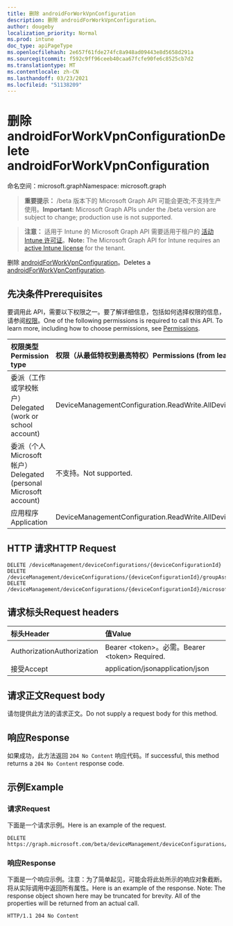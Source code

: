 ```yaml
---
title: 删除 androidForWorkVpnConfiguration
description: 删除 androidForWorkVpnConfiguration。
author: dougeby
localization_priority: Normal
ms.prod: intune
doc_type: apiPageType
ms.openlocfilehash: 2e657f61fde274fc8a948ad09443e8d5658d291a
ms.sourcegitcommit: f592c9ff96ceeb40caa67fcfe90fe6c8525cb7d2
ms.translationtype: MT
ms.contentlocale: zh-CN
ms.lasthandoff: 03/23/2021
ms.locfileid: "51138209"
---
```

# <a name="delete-androidforworkvpnconfiguration"></a><span data-ttu-id="3dc86-103">删除 androidForWorkVpnConfiguration</span><span class="sxs-lookup"><span data-stu-id="3dc86-103">Delete androidForWorkVpnConfiguration</span></span>

<span data-ttu-id="3dc86-104">命名空间：microsoft.graph</span><span class="sxs-lookup"><span data-stu-id="3dc86-104">Namespace: microsoft.graph</span></span>

> <span data-ttu-id="3dc86-105">**重要提示：** /beta 版本下的 Microsoft Graph API 可能会更改;不支持生产使用。</span><span class="sxs-lookup"><span data-stu-id="3dc86-105">**Important:** Microsoft Graph APIs under the /beta version are subject to change; production use is not supported.</span></span>

> <span data-ttu-id="3dc86-106">**注意：** 适用于 Intune 的 Microsoft Graph API 需要适用于租户的 [活动 Intune 许可证](https://go.microsoft.com/fwlink/?linkid=839381)。</span><span class="sxs-lookup"><span data-stu-id="3dc86-106">**Note:** The Microsoft Graph API for Intune requires an [active Intune license](https://go.microsoft.com/fwlink/?linkid=839381) for the tenant.</span></span>

<span data-ttu-id="3dc86-107">删除 [androidForWorkVpnConfiguration](../resources/intune-deviceconfig-androidforworkvpnconfiguration.md)。</span><span class="sxs-lookup"><span data-stu-id="3dc86-107">Deletes a [androidForWorkVpnConfiguration](../resources/intune-deviceconfig-androidforworkvpnconfiguration.md).</span></span>

## <a name="prerequisites"></a><span data-ttu-id="3dc86-108">先决条件</span><span class="sxs-lookup"><span data-stu-id="3dc86-108">Prerequisites</span></span>
<span data-ttu-id="3dc86-p101">要调用此 API，需要以下权限之一。要了解详细信息，包括如何选择权限的信息，请参阅[权限](/graph/permissions-reference)。</span><span class="sxs-lookup"><span data-stu-id="3dc86-p101">One of the following permissions is required to call this API. To learn more, including how to choose permissions, see [Permissions](/graph/permissions-reference).</span></span>

|<span data-ttu-id="3dc86-111">权限类型</span><span class="sxs-lookup"><span data-stu-id="3dc86-111">Permission type</span></span>|<span data-ttu-id="3dc86-112">权限（从最低特权到最高特权）</span><span class="sxs-lookup"><span data-stu-id="3dc86-112">Permissions (from least to most privileged)</span></span>|
|:---|:---|
|<span data-ttu-id="3dc86-113">委派（工作或学校帐户）</span><span class="sxs-lookup"><span data-stu-id="3dc86-113">Delegated (work or school account)</span></span>|<span data-ttu-id="3dc86-114">DeviceManagementConfiguration.ReadWrite.All</span><span class="sxs-lookup"><span data-stu-id="3dc86-114">DeviceManagementConfiguration.ReadWrite.All</span></span>|
|<span data-ttu-id="3dc86-115">委派（个人 Microsoft 帐户）</span><span class="sxs-lookup"><span data-stu-id="3dc86-115">Delegated (personal Microsoft account)</span></span>|<span data-ttu-id="3dc86-116">不支持。</span><span class="sxs-lookup"><span data-stu-id="3dc86-116">Not supported.</span></span>|
|<span data-ttu-id="3dc86-117">应用程序</span><span class="sxs-lookup"><span data-stu-id="3dc86-117">Application</span></span>|<span data-ttu-id="3dc86-118">DeviceManagementConfiguration.ReadWrite.All</span><span class="sxs-lookup"><span data-stu-id="3dc86-118">DeviceManagementConfiguration.ReadWrite.All</span></span>|

## <a name="http-request"></a><span data-ttu-id="3dc86-119">HTTP 请求</span><span class="sxs-lookup"><span data-stu-id="3dc86-119">HTTP Request</span></span>
<!-- {
  "blockType": "ignored"
}
-->
``` http
DELETE /deviceManagement/deviceConfigurations/{deviceConfigurationId}
DELETE /deviceManagement/deviceConfigurations/{deviceConfigurationId}/groupAssignments/{deviceConfigurationGroupAssignmentId}/deviceConfiguration
DELETE /deviceManagement/deviceConfigurations/{deviceConfigurationId}/microsoft.graph.windowsDomainJoinConfiguration/networkAccessConfigurations/{deviceConfigurationId}
```

## <a name="request-headers"></a><span data-ttu-id="3dc86-120">请求标头</span><span class="sxs-lookup"><span data-stu-id="3dc86-120">Request headers</span></span>
|<span data-ttu-id="3dc86-121">标头</span><span class="sxs-lookup"><span data-stu-id="3dc86-121">Header</span></span>|<span data-ttu-id="3dc86-122">值</span><span class="sxs-lookup"><span data-stu-id="3dc86-122">Value</span></span>|
|:---|:---|
|<span data-ttu-id="3dc86-123">Authorization</span><span class="sxs-lookup"><span data-stu-id="3dc86-123">Authorization</span></span>|<span data-ttu-id="3dc86-124">Bearer &lt;token&gt;。必需。</span><span class="sxs-lookup"><span data-stu-id="3dc86-124">Bearer &lt;token&gt; Required.</span></span>|
|<span data-ttu-id="3dc86-125">接受</span><span class="sxs-lookup"><span data-stu-id="3dc86-125">Accept</span></span>|<span data-ttu-id="3dc86-126">application/json</span><span class="sxs-lookup"><span data-stu-id="3dc86-126">application/json</span></span>|

## <a name="request-body"></a><span data-ttu-id="3dc86-127">请求正文</span><span class="sxs-lookup"><span data-stu-id="3dc86-127">Request body</span></span>
<span data-ttu-id="3dc86-128">请勿提供此方法的请求正文。</span><span class="sxs-lookup"><span data-stu-id="3dc86-128">Do not supply a request body for this method.</span></span>

## <a name="response"></a><span data-ttu-id="3dc86-129">响应</span><span class="sxs-lookup"><span data-stu-id="3dc86-129">Response</span></span>
<span data-ttu-id="3dc86-130">如果成功，此方法返回 `204 No Content` 响应代码。</span><span class="sxs-lookup"><span data-stu-id="3dc86-130">If successful, this method returns a `204 No Content` response code.</span></span>

## <a name="example"></a><span data-ttu-id="3dc86-131">示例</span><span class="sxs-lookup"><span data-stu-id="3dc86-131">Example</span></span>

### <a name="request"></a><span data-ttu-id="3dc86-132">请求</span><span class="sxs-lookup"><span data-stu-id="3dc86-132">Request</span></span>
<span data-ttu-id="3dc86-133">下面是一个请求示例。</span><span class="sxs-lookup"><span data-stu-id="3dc86-133">Here is an example of the request.</span></span>
``` http
DELETE https://graph.microsoft.com/beta/deviceManagement/deviceConfigurations/{deviceConfigurationId}
```

### <a name="response"></a><span data-ttu-id="3dc86-134">响应</span><span class="sxs-lookup"><span data-stu-id="3dc86-134">Response</span></span>
<span data-ttu-id="3dc86-p102">下面是一个响应示例。注意：为了简单起见，可能会将此处所示的响应对象截断。将从实际调用中返回所有属性。</span><span class="sxs-lookup"><span data-stu-id="3dc86-p102">Here is an example of the response. Note: The response object shown here may be truncated for brevity. All of the properties will be returned from an actual call.</span></span>
``` http
HTTP/1.1 204 No Content
```




